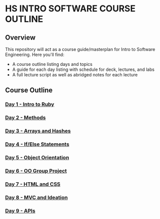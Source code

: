 # HS INTRO SOFTWARE COURSE OUTLINE

## Overview
This repository will act as a course guide/masterplan for Intro to Software Engineering. 
Here you'll find:

+ A course outline listing days and topics
+ A guide for each day listing with schedule for deck, lectures, and labs
+ A full lecture script as well as abridged notes for each lecture

## Course Outline

### [Day 1 - Intro to Ruby](day-1)

### [Day 2 - Methods](day-2)

### [Day 3 - Arrays and Hashes](day-3)

### [Day 4 - If/Else Statements](day-4)

### [Day 5 - Object Orientation](day-5)

### [Day 6 - OO Group Project](day-6)

### [Day 7 - HTML and CSS](day-7)

### [Day 8 - MVC and Ideation](day-8)

### [Day 9 - APIs](day-9)

